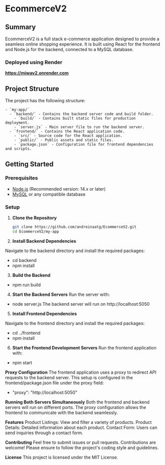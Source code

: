 # EcommerceV2

## Summary
EcommerceV2 is a full stack e-commerce application designed to provide a seamless online shopping experience. It is built using React for the frontend and Node.js for the backend, connected to a MySQL database.

### Deployed using Render 
**https://miwav2.onrender.com**

## Project Structure

The project has the following structure:
```
- `my-app/`
  - `backend/` - Contains the backend server code and build folder.
    - `build/` - Contains built static files for production deployment.
    - `server.js` - Main server file to run the backend server.
  - `frontend/` - Contains the React application code.
    - `src/` - Source code for the React application.
    - `public/` - Public assets and static files.
    - `package.json` - Configuration file for frontend dependencies and scripts.
```
## Getting Started

### Prerequisites

- [Node.js](https://nodejs.org/) (Recommended version: 14.x or later)
- [MySQL](https://www.mysql.com/) or any compatible database

### Setup

1. **Clone the Repository**

   ```bash
   git clone https://github.com/andreinaatg/EcommerceV2.git
   cd EcommerceV2/my-app

2. **Install Backend Dependencies**

Navigate to the backend directory and install the required packages:

- cd backend
- npm install

3. **Build the Backend**

- npm run build

4. **Start the Backend Servers**
Run the server with:

- node server.js
The backend server will run on http://localhost:5050 

5. **Install Frontend Dependencies**

Navigate to the frontend directory and install the required packages:

- cd ../frontend
- npm install


6. **Start the Frontend Development Servers**
Run the frontend application with:

- npm start

**Proxy Configuration**
The frontend application uses a proxy to redirect API requests to the backend server. This setup is configured in the frontend/package.json file under the proxy field:

- "proxy": "http://localhost:5050"

**Running Both Servers Simultaneously**
Both the frontend and backend servers will run on different ports. The proxy configuration allows the frontend to communicate with the backend seamlessly.

**Features**
Product Listings: View and filter a variety of products.
Product Details: Detailed information about each product.
Contact Form: Users can send inquiries through a contact form.

**Contributing**
Feel free to submit issues or pull requests. Contributions are welcome! Please ensure to follow the project's coding style and guidelines.

**License**
This project is licensed under the MIT License.

